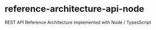# reference-architecture-api-node
REST API Reference Architecture implemented with Node / TypesScript
